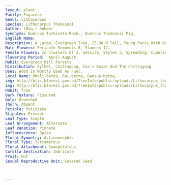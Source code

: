 ```yaml
---
layout: plant
Family: Fagaceae
Genus: Lithocarpus
Species: Lithocarpus Thomsonii
Author: (Miq.) Rehder
Synonyms: Quercus Turbinata Roxb., Quercus Thomsonii Miq.
English Name: 
Description: A Large, Evergreen Tree, 25-30 M Tall, Young Parts With Deciduous Hairs. Leaves 12-15 Ã— 2.5-5.0 Cm, Lanceolate To Oblong-lanceolate, Entire, Coriaceous, Upper Side Glabrous, Under Surface Pale With Grey Or Silvery Fine Stellate Hairs, Lateral Veins 10-15 Pairs, Base Narrowed Into A Petiole Of About 1.3 Cm Long. Spikes Terminal, Solitary Or Fascicled, Mostly Androgynous. 
Male Flowers: Perianth Segments 6, Stamens 12. 
Female Flowers: In Clusters Of 3, Sessile, Styles 3, Spreading. Cupules Clustered, 3-12 Together, Saucer-shaped, Woody, Enclosing Only One-third Of The Nut, Scales Of Cupule Pubescent, Connate, Tip Being Free. Fruit A Nut, Globose Or Pyriform, Grey, Tomentose, Crowned With The Remnants Of Styles, 1-2 Cm Across.
Flowering Period:  April-August
Habit: Evergreen Hill Forests
Distribution: Sylhet, Chittagong, Cox's Bazar And The Chittagong
Uses: Wood Is Mostly Used As Fuel.
Local Name: Dholi-batna, Rai-batna, Bansua-batna, 
img: http://bfis.bforest.gov.bd/TreeInfo/public/uploads/Lithocarpus_thomsonii.jpg
img: http://bfis.bforest.gov.bd/TreeInfo/public/uploads/Lithocarpus_thomsonii1.jpg
Habit: Tree
Bark Texture: Fissured
Bole: Branched
Thorn: Absent
Petiole: Petiolate
Stipules: Present
Leaf Type: Simple
Leaf Arrangement: Alternate
Leaf Venation: Pinnate
Inflorescence: Spike
Floral Symmetry: Actinomorphic
Floral Type: Tetramerous
Floral Attachment: Gamopetalous
Corolla Aestivation: Imbricate
Fruit: Nut
Sexual Reproductive Unit: Covered Seed



---
```


